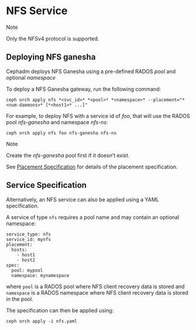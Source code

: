 # NFS Service

Note

Only the NFSv4 protocol is supported.



## Deploying NFS ganesha

Cephadm deploys NFS Ganesha using a pre-defined RADOS *pool* and optional *namespace*

To deploy a NFS Ganesha gateway, run the following command:

```
ceph orch apply nfs *<svc_id>* *<pool>* *<namespace>* --placement="*<num-daemons>* [*<host1>* ...]"
```

For example, to deploy NFS with a service id of *foo*, that will use the RADOS pool *nfs-ganesha* and namespace *nfs-ns*:

```
ceph orch apply nfs foo nfs-ganesha nfs-ns
```

Note

Create the *nfs-ganesha* pool first if it doesn’t exist.

See [Placement Specification](https://docs.ceph.com/en/latest/cephadm/service-management/#orchestrator-cli-placement-spec) for details of the placement specification.

## Service Specification

Alternatively, an NFS service can also be applied using a YAML specification.

A service of type `nfs` requires a pool name and may contain an optional namespace:

```
service_type: nfs
service_id: mynfs
placement:
  hosts:
    - host1
    - host2
spec:
  pool: mypool
  namespace: mynamespace
```

where `pool` is a RADOS pool where NFS client recovery data is stored and `namespace` is a RADOS namespace where NFS client recovery data is stored in the pool.

The specification can then be applied using:

```
ceph orch apply -i nfs.yaml
```